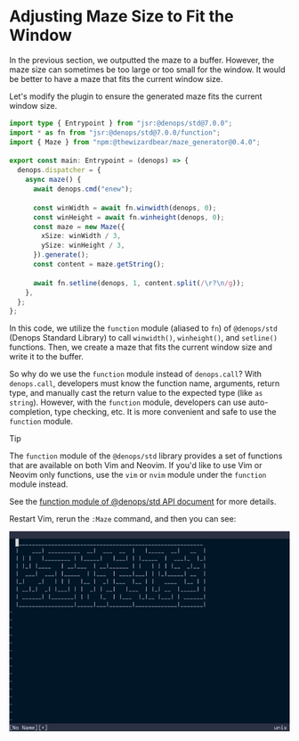 # Adjusting Maze Size to Fit the Window

In the previous section, we outputted the maze to a buffer. However, the maze
size can sometimes be too large or too small for the window. It would be better
to have a maze that fits the current window size.

Let's modify the plugin to ensure the generated maze fits the current window
size.

```typescript,title=denops/denops-helloworld/main.ts
import type { Entrypoint } from "jsr:@denops/std@7.0.0";
import * as fn from "jsr:@denops/std@7.0.0/function";
import { Maze } from "npm:@thewizardbear/maze_generator@0.4.0";

export const main: Entrypoint = (denops) => {
  denops.dispatcher = {
    async maze() {
      await denops.cmd("enew");

      const winWidth = await fn.winwidth(denops, 0);
      const winHeight = await fn.winheight(denops, 0);
      const maze = new Maze({
        xSize: winWidth / 3,
        ySize: winHeight / 3,
      }).generate();
      const content = maze.getString();

      await fn.setline(denops, 1, content.split(/\r?\n/g));
    },
  };
};
```

In this code, we utilize the `function` module (aliased to `fn`) of
`@denops/std` (Denops Standard Library) to call `winwidth()`, `winheight()`, and
`setline()` functions. Then, we create a maze that fits the current window size
and write it to the buffer.

So why do we use the `function` module instead of `denops.call`? With
`denops.call`, developers must know the function name, arguments, return type,
and manually cast the return value to the expected type (like `as string`).
However, with the `function` module, developers can use auto-completion, type
checking, etc. It is more convenient and safe to use the `function` module.

> [!TIP]
>
> The `function` module of the `@denops/std` library provides a set of functions
> that are available on both Vim and Neovim. If you'd like to use Vim or Neovim
> only functions, use the `vim` or `nvim` module under the `function` module
> instead.
>
> See the
> [function module of @denops/std API document](https://jsr.io/@denops/std@7.0.0/doc/function/~)
> for more details.

Restart Vim, rerun the `:Maze` command, and then you can see:

![](./img/fitting-maze-to-the-window-01.png)
